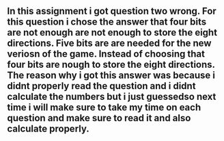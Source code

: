 ## In this assignment i got question two wrong. For this question i chose the answer that four bits are not enough are not enough to store the eight directions. Five bits are are needed for the new veriosn of the game. Instead of choosing that four bits are nough to store the eight directions. The reason why i got this answer was because i didnt properly read the question and i didnt calculate the numbers but i just guessedso next time i will make sure to take my time on each question and make sure to read it and also calculate properly.  
